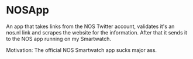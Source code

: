 # NOSApp

An app that takes links from the NOS Twitter account, validates it's an nos.nl link and scrapes the website for the information.
After that it sends it to the NOS app running on my Smartwatch. 

Motivation: The official NOS Smartwatch app sucks major ass.
